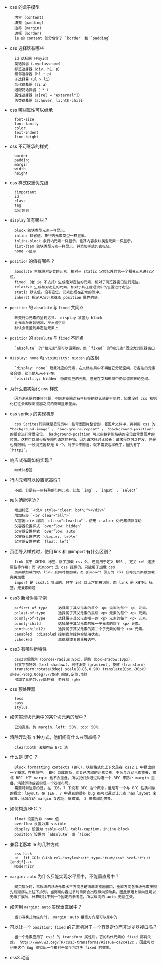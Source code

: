 - css 的盒子模型

        内容 (content)
        填充 (padding)
        边界 (margin)
        边框 (border)
        ie 的 content 部分包含了 `border` 和 `padding`

- css 选择器有哪些

        id 选择器（#myid）
        类选择器（.myclassname）
        标签选择器（div, h1, p）
        相邻选择器（h1 + p）
        子选择器（ul > li）
        后代选择器（li a）
        通配符选择器（ * ）
        属性选择器（a[rel = "external"]）
        伪类选择器（a:hover, li:nth-child）

- css 哪些属性可以继承

        font-size
        font-family
        color
        text-indent
        line-height

- css 不可继承的样式

        border
        padding
        margin
        width
        height

- css 样式权重优先级

        !important
        id
        class
        tag
        就近原则

- `display` 值有哪些？

        block 象块类型元素一样显示。
        inline 缺省值。象行内元素类型一样显示。
        inline-block 象行内元素一样显示，但其内容象块类型元素一样显示。
        list-item 象块类型元素一样显示，并添加样式列表标记。
        none 不显示

- `position` 的值有哪些？

        absolute 生成绝对定位的元素，相对于 static 定位以外的第一个祖先元素进行定位。
        fixed （老 ie 不支持）生成绝对定位的元素，相对于浏览器窗口进行定位。
        relative 生成相对定位的元素，相对于其在普通流中的位置进行定位。
        static 默认值。没有定位，元素出现在正常的流中。
        inherit 规定从父元素继承 position 属性的值。

- `position` 的 `absolute` 与 `fixed` 共同点

        改变行内元素的呈现方式， display 被置为 block
        让元素脱离普通流，不占据空间
        默认会覆盖到非定位元素上

- `position` 的 `absolute` 与 `fixed` 不同点

        `absolute` 的”根元素“是可以设置的，而 `fixed` 的”根元素“固定为浏览器窗口

- `display: none` 和 `visibility: hidden` 的区别

        `display: none` 隐藏对应的元素，在文档布局中不再给它分配空间，它各边的元素会合拢，就当他从来不存在。
        `visibility: hidden` 隐藏对应的元素，但是在文档布局中仍保留原来的空间。

- 为什么要初始化 css 样式

        因为浏览器的兼容问题，不同浏览器对有些标签的默认值是不同的，如果没对 css 初始化往往会出现浏览器之间的页面显示差异。

- css sprites 的实现机制

        css Sprites其实就是把网页中一些背景图片整合到一张图片文件中，再利用 css 的 “background-image” ， “background-repeat” ， “background-position” 的组合进行背景定位， background-position 可以用数字能精确的定位出背景图片的位置。这样可以减少很多图片请求的开销，因为请求耗时比较长；请求虽然可以并发，但是也有限制，一般浏览器都是 6 个。对于未来而言，就不需要这样做了，因为有了 `http2`。

- 响应式布局如何实现？

        media标签

- 行内元素可以设置宽高吗？

        不能，但是有一些特殊的行内元素，比如 `img` ，`input` ，`select`

- 如何清除浮动？

        增加标签 `<div style="clear: both;"></div>`
        增加标签 `<br clear="all">`
        父容器 div 增加 `class="clearfix"`，使用 ::after 伪元素清除浮动
        父容器设置样式 `overflow: hidden`
        父容器设置样式 `overflow: auto`
        父容器设置样式 `display: table`
        父容器设置样式 `float: left`

- 页面导入样式时，使用 link 和 @import 有什么区别？

        link 属于 XHTML 标签，除了加载 css 外，还能用于定义 RSS , 定义 rel 连接属性等作用；而 @import 是 css 提供的，只能用于加载 css
        页面被加载的时，link 会同时被加载，而 @import 引用的 css 会等到页面被加载完再加载
        import 是 css2.1 提出的，只在 ie5 以上才能被识别，而 link 是 XHTML 标签，无兼容问题

- css3 新增伪类举例

        p:first-of-type     选择属于其父元素的首个 <p> 元素的每个 <p> 元素。
        p:last-of-type      选择属于其父元素的最后 <p> 元素的每个 <p> 元素。
        p:only-of-type      选择属于其父元素唯一的 <p> 元素的每个 <p> 元素。
        p:only-child        选择属于其父元素的唯一子元素的每个 <p> 元素。
        p:nth-child(2)      选择属于其父元素的第二个子元素的每个 <p> 元素。
        :enabled  :disabled 控制表单控件的禁用状态。
        :checked            单选框或复选框被选中。

- css3 有哪些新特性

        css3实现圆角（border-radius:8px），阴影（box-shadow:10px），
        对文字加特效（text-shadow、），线性渐变（gradient），旋转（transform）
        transform:rotate(9deg) scale(0.85,0.90) translate(0px,-30px) skew(-9deg,0deg);//旋转,缩放,定位,倾斜
        增加了更多的css选择器  多背景 rgba

- css 预处理器

        less
        sass
        stylus

- 如何实现块元素中的某个块元素的居中？

        已知宽高，负 margin, left: 50%, top: 50%;

- 清除浮动有 n 种方式，他们间有什么共同点吗？

        clear:both 法和构造 BFC 法

- 什么是 BFC ？

        Block formatting contexts (BFC)，块级格式化上下文是在 css2.1 中提出的一个概念，在布局中， BFC 自成体系，对自己内部的元素负责，不会与浮动元素重叠，相邻 BFC 上下 margin 也不会重叠。所以我们会通过构造一个 BFC 来防止 margin 重叠，清除浮动或者实现一个双栏布局。
        需要特别注意的是，在 IE6，7 下没有 BFC 这个概念，但是有一个与 BFC 性质相似的概念：layout。在 IE6 ，7 中遇到的很多 bug 都可以通过让元素 has layout 来解决，比如浮动 margin 双边距，躲猫猫， 3 像素间距等等。

- 如何构造 BFC ？

        float 设置为非 none 值
        overflow 设置为非 visible
        display 设置为 table-cell，table-caption，inline-block
        position 设置为 `absolute` 或 `fixed`

- 兼容老版本 ie 的几种方式

        css hack
        <!--[if IE]><link rel="stylesheet" type="text/css" href="#"><![endif]-->
        Modernizr

- `margin: auto` 为什么只能实现水平居中，不能垂直居中？

        网页排版时，常规流的块级元素水平方向总是铺满浏览器窗口，垂直方向各块级元素按照先后顺序从上往下排列，当页面内容过多时网页会出现纵向滚动条，因此原理上纵向是可以无限扩展的，计算时找不到一个固定的参考值，所以纵向的 auto 无法生效。

- 如何用 `margin: auto` 实现垂直居中？

        当书写模式为纵向时， margin：auto 垂直方向是可以居中的

- 可以让一个 `position: fixed` 的元素相对于一个容器定位而非浏览器视口吗？

        当一个元素应用了 css3 的 transform 属性后，它的后代元素的 fixed 都将失效。 http://www.w3.org/TR/css3-transforms/#issue-ca2c412c 。因此可以利用这个 Bug 模拟出一个相对于某个包含块 fixed 的效果。

- css3 动画
